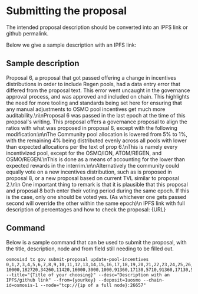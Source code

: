 # Submitting the proposal

The intended proposal description should be converted into an IPFS link or github permalink.

Below we give a sample description with an IPFS link:

## Sample description

Proposal 6, a proposal that got passed offering a change in incentives distributions in order to include Regen pools, had a data entry error that differed from the proposal text. This error went uncaught in the governance approval process, and was approved and included on chain. This highlights the need for more tooling and standards being set here for ensuring that any manual adjustments to OSMO pool incentives get much more auditability.\n\nProposal 6 was passed in the last epoch at the time of this proposal's writing. This proposal offers a governance proposal to align the ratios with what was proposed in proposal 6, except with the following modification:\n\nThe Community pool allocation is lowered from 5% to 1%, with the remaining 4% being distributed evenly across all pools with lower than expected allocations per the text of prop 6.\nThis is namely every incentivized pool, except for the OSMO/ION, ATOM/REGEN, and OSMO/REGEN.\nThis is done as a means of accounting for the lower than expected rewards in the interrim.\n\nAlternatively the community could equally vote on a new incentives distribution, such as is proposed in proposal 8, or a new proposal based on current TVL similar to proposal 2.\n\n One important thing to remark is that it is plausible that this proposal and proposal 8 both enter their voting period during the same epoch. If this is the case, only one should be voted yes. (As whichever one gets passed second will override the other within the same epoch)\n IPFS link with full description of percentages and how to check the proposal: {URL}

## Command

Below is a sample command that can be used to submit the proposal, with the title, description, node and from field still needing to be filled out.

```
osmosisd tx gov submit-proposal update-pool-incentives 0,1,2,3,4,5,6,7,8,9,10,11,12,13,14,15,16,17,18,19,20,21,22,23,24,25,26,27,28,29,30,37,38,39,43,44,45,64,65,66,124,125,126 10000,182720,34260,11420,16000,3000,1000,91360,17130,5710,91360,17130,5710,54880,10290,3430,54880,10290,3430,14640,2745,915,14640,2745,915,14640,2745,915,14640,2745,915,73120,13710,4570,73120,13710,4570,48000,9000,3000,48000,9000,3000 --title="{Title of your choosing}" --desc="Description with an IPFS/github link" --from={yourkey} --deposit=1uosmo --chain-id=osmosis-1 --node="tcp://{ip of a full node}:26657"
```
